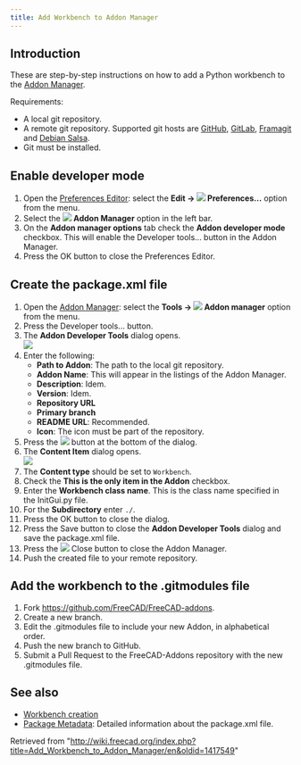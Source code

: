```yaml
---
title: Add Workbench to Addon Manager
---
```


## Introduction

These are step-by-step instructions on how to add a Python workbench to the [Addon Manager](/Std_AddonMgr "Std AddonMgr").

Requirements:

- A local git repository.
- A remote git repository. Supported git hosts are [GitHub](https://github.com), [GitLab](https://about.gitlab.com/), [Framagit](https://framagit.org/public/projects) and [Debian Salsa](https://salsa.debian.org/public).
- Git must be installed.

## Enable developer mode

1. Open the [Preferences Editor](/Preferences_Editor "Preferences Editor"): select the **Edit → ![](/images/Std_DlgPreferences.svg) Preferences...** option from the menu.
2. Select the **![](/images/Std_AddonMgr.svg) Addon Manager** option in the left bar.
3. On the **Addon manager options** tab check the **Addon developer mode** checkbox. This will enable the Developer tools... button in the Addon Manager.
4. Press the OK button to close the Preferences Editor.

## Create the package.xml file

1. Open the [Addon Manager](/Std_AddonMgr "Std AddonMgr"): select the **Tools → ![](/images/Std_AddonMgr.svg) Addon manager** option from the menu.
2. Press the Developer tools... button.
3. The **Addon Developer Tools** dialog opens.  
   ![](/images/Addon_Manager_Addon_Developer_Tools_Dialog.png)
4. Enter the following:
   - **Path to Addon**: The path to the local git repository.
   - **Addon Name**: This will appear in the listings of the Addon Manager.
   - **Description**: Idem.
   - **Version**: Idem.
   - **Repository URL**
   - **Primary branch**
   - **README URL**: Recommended.
   - **Icon**: The icon must be part of the repository.
5. Press the ![](/images/List-add.svg) button at the bottom of the dialog.
6. The **Content Item** dialog opens.  
   ![](/images/Addon_Manager_Content_Item_Dialog.png)
7. The **Content type** should be set to `Workbench`.
8. Check the **This is the only item in the Addon** checkbox.
9. Enter the **Workbench class name**. This is the class name specified in the InitGui.py file.
10. For the **Subdirectory** enter `./`.
11. Press the OK button to close the dialog.
12. Press the Save button to close the **Addon Developer Tools** dialog and save the package.xml file.
13. Press the ![](/images/Process-stop.svg) Close button to close the Addon Manager.
14. Push the created file to your remote repository.

## Add the workbench to the .gitmodules file

1. Fork <https://github.com/FreeCAD/FreeCAD-addons>.
2. Create a new branch.
3. Edit the .gitmodules file to include your new Addon, in alphabetical order.
4. Push the new branch to GitHub.
5. Submit a Pull Request to the FreeCAD-Addons repository with the new .gitmodules file.

## See also

- [Workbench creation](/Workbench_creation "Workbench creation")
- [Package Metadata](/Package_Metadata "Package Metadata"): Detailed information about the package.xml file.

Retrieved from "<http://wiki.freecad.org/index.php?title=Add_Workbench_to_Addon_Manager/en&oldid=1417549>"
